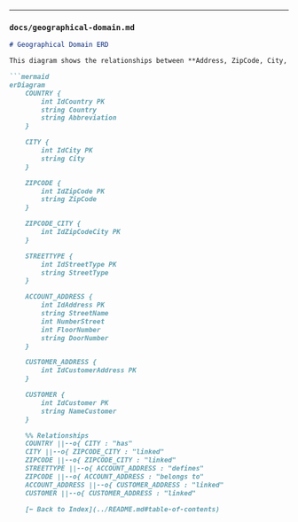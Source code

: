 
---

### `docs/geographical-domain.md`
```markdown
# Geographical Domain ERD

This diagram shows the relationships between **Address, ZipCode, City, Country, and StreetType**.

```mermaid
erDiagram
    COUNTRY {
        int IdCountry PK
        string Country
        string Abbreviation
    }

    CITY {
        int IdCity PK
        string City
    }

    ZIPCODE {
        int IdZipCode PK
        string ZipCode
    }

    ZIPCODE_CITY {
        int IdZipCodeCity PK
    }

    STREETTYPE {
        int IdStreetType PK
        string StreetType
    }

    ACCOUNT_ADDRESS {
        int IdAddress PK
        string StreetName
        int NumberStreet
        int FloorNumber
        string DoorNumber
    }

    CUSTOMER_ADDRESS {
        int IdCustomerAddress PK
    }

    CUSTOMER {
        int IdCustomer PK
        string NameCustomer
    }

    %% Relationships
    COUNTRY ||--o{ CITY : "has"
    CITY ||--o{ ZIPCODE_CITY : "linked"
    ZIPCODE ||--o{ ZIPCODE_CITY : "linked"
    STREETTYPE ||--o{ ACCOUNT_ADDRESS : "defines"
    ZIPCODE ||--o{ ACCOUNT_ADDRESS : "belongs to"
    ACCOUNT_ADDRESS ||--o{ CUSTOMER_ADDRESS : "linked"
    CUSTOMER ||--o{ CUSTOMER_ADDRESS : "linked"

    [⬅️ Back to Index](../README.md#table-of-contents)

